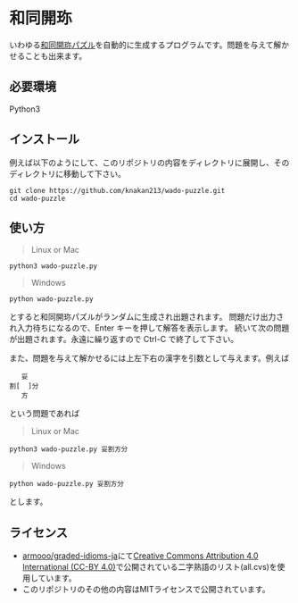 # 和同開珎
いわゆる[和同開珎パズル](https://ja.wikipedia.org/wiki/%E5%92%8C%E5%90%8C%E9%96%8B%E7%8F%8E_(%E3%83%91%E3%82%BA%E3%83%AB))を自動的に生成するプログラムです。問題を与えて解かせることも出来ます。

## 必要環境
Python3

## インストール
例えば以下のようにして、このリポジトリの内容をディレクトリに展開し、そのディレクトリに移動して下さい。
```
git clone https://github.com/knakan213/wado-puzzle.git
cd wado-puzzle
```

## 使い方
> Linux or Mac
```
python3 wado-puzzle.py
```
> Windows
```
python wado-puzzle.py
```
とすると和同開珎パズルがランダムに生成され出題されます。
問題だけ出力され入力待ちになるので、Enter キーを押して解答を表示します。
続いて次の問題が出題されます。永遠に繰り返すので Ctrl-C で終了して下さい。

また、問題を与えて解かせるには上左下右の漢字を引数として与えます。例えば
```
   妥
割[  ]分
   方
```
という問題であれば
> Linux or Mac
```
python3 wado-puzzle.py 妥割方分
```
> Windows
```
python wado-puzzle.py 妥割方分
```
とします。

## ライセンス
- [armooo/graded-idioms-ja](https://github.com/marmooo/graded-idioms-ja)にて[Creative Commons Attribution 4.0 International (CC-BY 4.0)](https://creativecommons.org/licenses/by/4.0/)で公開されている二字熟語のリスト(all.cvs)を使用しています。
- このリポジトリのその他の内容はMITライセンスで公開されています。
